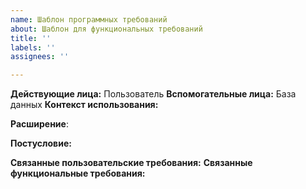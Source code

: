 ```yaml
---
name: Шаблон программных требований
about: Шаблон для функциональных требований
title: ''
labels: ''
assignees: ''

---
```


**Действующие лица:** Пользователь
**Вспомогательные лица:** База данных
**Контекст использования:**


**Расширение**:

**Постусловие:**

**Связанные пользовательские требования:**
**Связанные функциональные требования:**
